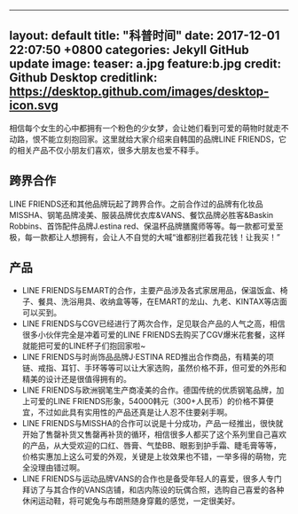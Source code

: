  ---
 layout: default
 title:  "科普时间"
 date:   2017-12-01 22:07:50 +0800
 categories: Jekyll GitHub update
 image:
   teaser: a.jpg
   feature:b.jpg
   credit: Github Desktop 
   creditlink: https://desktop.github.com/images/desktop-icon.svg
  ---
 相信每个女生的心中都拥有一个粉色的少女梦，会让她们看到可爱的萌物时就走不动路，恨不能立刻抱回家。这里就给大家介绍来自韩国的品牌LINE FRIENDS，它的相关产品不仅小朋友们喜欢，很多大朋友也爱不释手。
  
 ## 跨界合作
 
 LINE FRIENDS还和其他品牌玩起了跨界合作。之前合作过的品牌有化妆品MISSHA、钢笔品牌凌美、服装品牌优衣库&VANS、餐饮品牌必胜客&Baskin Robbins、首饰配件品牌J.estina red、保温杯品牌膳魔师等等。每一款都可爱至极，每一款都让人想拥有，会让人不自觉的大喊“谁都别拦着我花钱！让我买！”
 
 ## 产品
 - LINE FRIENDS与EMART的合作，主要产品涉及各式家居用品，保温饭盒、椅子、餐具、洗浴用具、收纳盒等等，在EMART的龙山、九老、KINTAX等店面可以买到。
 - LINE FRIENDS与CGV已经进行了两次合作，足见联合产品的人气之高，相信很多小伙伴完全是冲着可爱的LINE FRIENDS去购买了CGV爆米花套餐，这样就能把可爱的LINE杯子们抱回家啦~
 - LINE FRIENDS与时尚饰品品牌J·ESTINA RED推出合作商品，有精美的项链、戒指、耳钉、手环等等可以让大家选购，虽然价格不菲，但可爱的外形和精美的设计还是很值得拥有的。
 - LINE FRIENDS与欧洲钢笔生产商凌美的合作。德国传统的优质钢笔品牌，加上可爱的LINE FRIENDS形象，54000韩元（300+人民币）的价格不算便宜，不过如此具有实用性的产品还真是让人忍不住要剁手啊。
- LINE FRIENDS与MISSHA的合作可以说是十分成功，产品一经推出，很快就开始了售罄补货又售罄再补货的循环，相信很多人都买了这个系列里自己喜欢的产品，从大受欢迎的口红、唇膏、气垫BB、眼影到护手霜、睫毛膏等等，价格实惠加上这么可爱的外观，关键是上妆效果也不错，一举多得的萌物，完全没理由错过啊。
- LINE FRIENDS与运动品牌VANS的合作也是备受年轻人的喜爱，很多人专门拜访了与其合作的VANS店铺，和店内陈设的玩偶合照，选购自己喜爱的各种休闲运动鞋，将可妮兔与布朗熊随身穿戴的感觉，一定很美好。
